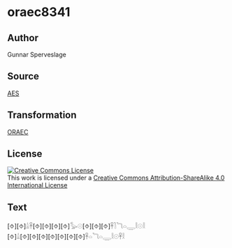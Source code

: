# oraec8341

## Author

Gunnar Sperveslage

## Source

[AES](https://github.com/simondschweitzer/aes)

## Transformation

[ORAEC](https://oraec.github.io/)

## License

<a rel="license" href="http://creativecommons.org/licenses/by-sa/4.0/"><img alt="Creative Commons License" style="border-width:0" src="https://i.creativecommons.org/l/by-sa/4.0/88x31.png" /></a><br />This work is licensed under a <a rel="license" href="http://creativecommons.org/licenses/by-sa/4.0/">Creative Commons Attribution-ShareAlike 4.0 International License</a>

## Text

[⯑][⯑]𓏙𓋹[⯑][⯑][⯑][⯑]𓅭𓇳[⯑][⯑][⯑]𓋹𓍘𓆓𓏏𓇾𓎛𓇳𓎛<br>
[⯑]𓏙[⯑][⯑][⯑][⯑][⯑][⯑][⯑]𓋹𓏏𓆓𓏏𓇾𓎛𓇳𓋹𓎛<br>
